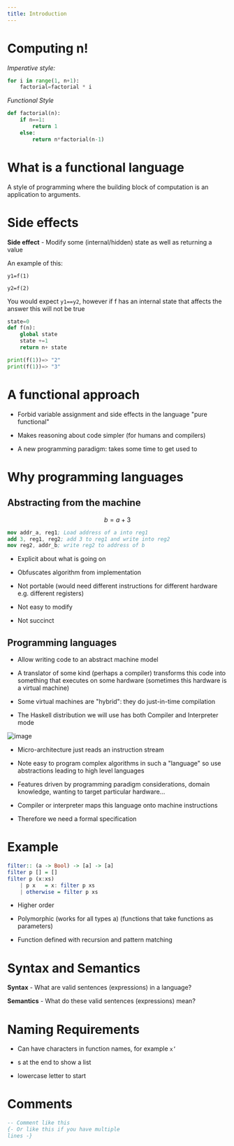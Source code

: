 ```yaml
---
title: Introduction
---
```


# Computing n!

_Imperative style:_

```python
for i in range(1, n+1):
    factorial=factorial * i
```

_Functional Style_

```python
def factorial(n):
    if n==1:
        return 1
    else:
        return n*factorial(n-1)
```

# What is a functional language

A style of programming where the building block of computation is an
application to arguments.

# Side effects

**Side effect** - Modify some (internal/hidden) state as well as
returning a value

An example of this:

`y1=f(1)`

`y2=f(2)`

You would expect `y1==y2`, however if f has an internal state that
affects the answer this will not be true

```python
state=0
def f(n):
    global state
    state +=1
    return n+ state

print(f(1))=> "2"
print(f(1))=> "3"
```

# A functional approach

- Forbid variable assignment and side effects in the language "pure
  functional"

- Makes reasoning about code simpler (for humans and compilers)

- A new programming paradigm: takes some time to get used to

# Why programming languages

## Abstracting from the machine

$$b=a+3$$

```nasm
mov addr_a, reg1; Load address of a into reg1
add 3, reg1, reg2; add 3 to reg1 and write into reg2
mov reg2, addr_b; write reg2 to address of b
```

- Explicit about what is going on

- Obfuscates algorithm from implementation

- Not portable (would need different instructions for different
  hardware e.g. different registers)

- Not easy to modify

- Not succinct

## Programming languages

- Allow writing code to an abstract machine model

- A translator of some kind (perhaps a compiler) transforms this code
  into something that executes on some hardware (sometimes this
  hardware is a virtual machine)

- Some virtual machines are "hybrid": they do just-in-time compilation

- The Haskell distribution we will use has both Compiler and
  Interpreter mode

![image](/img/Year_2/Programming_Paradigms/Functional/Introduction/Compiler.png)

- Micro-architecture just reads an instruction stream

- Note easy to program complex algorithms in such a "language" so use
  abstractions leading to high level languages

- Features driven by programming paradigm considerations, domain
  knowledge, wanting to target particular hardware...

- Compiler or interpreter maps this language onto machine instructions

- Therefore we need a formal specification

# Example

```hs
filter:: (a -> Bool) -> [a] -> [a]
filter p [] = []
filter p (x:xs)
    | p x   = x: filter p xs
    | otherwise = filter p xs
```

- Higher order

- Polymorphic (works for all types a) (functions that take functions
  as parameters)

- Function defined with recursion and pattern matching

# Syntax and Semantics

**Syntax** - What are valid sentences (expressions) in a language?

**Semantics** - What do these valid sentences (expressions) mean?

# Naming Requirements

- Can have characters in function names, for example `x’`

- s at the end to show a list

- lowercase letter to start

# Comments

```hs
-- Comment like this
{- Or like this if you have multiple
lines -}
```
